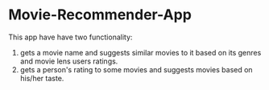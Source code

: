 # Movie-Recommender-App
This app have have two functionality:
  1. gets a movie name and suggests similar movies to it based on its genres and movie lens users ratings.
  2. gets a person's rating to some movies and suggests movies based on his/her taste.

